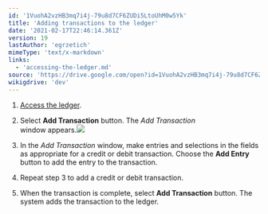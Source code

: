 ```yaml
---
id: '1VuohA2vzHB3mq7i4j-79u8d7CF6ZUDi5LtoUhM0w5Yk'
title: 'Adding transactions to the ledger'
date: '2021-02-17T22:46:14.361Z'
version: 19
lastAuthor: 'egrzetich'
mimeType: 'text/x-markdown'
links:
  - 'accessing-the-ledger.md'
source: 'https://drive.google.com/open?id=1VuohA2vzHB3mq7i4j-79u8d7CF6ZUDi5LtoUhM0w5Yk'
wikigdrive: 'dev'
---
```

1. [Access the ledger](accessing-the-ledger.md).
2. Select <strong>Add Transaction</strong> button. The <em>Add Transaction</em>  
    window appears.<img src="../adding-transactions-to-the-ledger.assets/4841bbbf2b279961a01a56efcdc96e6d.png" />

3. In the <em>Add Transaction</em> window, make entries and selections in the fields as appropriate for a credit or debit transaction. Choose the <strong>Add Entry</strong> button to add the entry to the transaction.
4. Repeat step 3 to add a credit or debit transaction. 
5. When the transaction is complete, select <strong>Add Transaction</strong> button. The system adds the transaction to the ledger.
